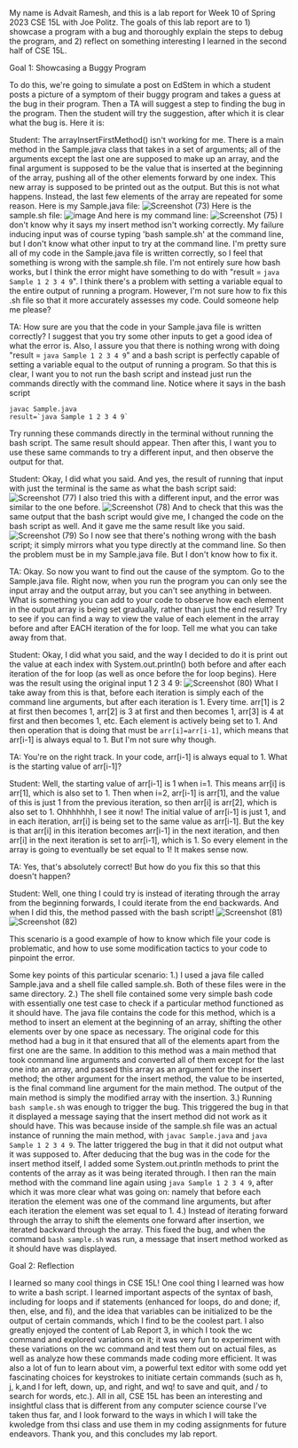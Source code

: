My name is Advait Ramesh, and this is a lab report for Week 10 of Spring 2023 CSE 15L with Joe Politz. The goals of this lab report are to 1) showcase a program with a bug and thoroughly explain the steps to debug the program, and 2) reflect on something interesting I learned in the second half of CSE 15L.

Goal 1: Showcasing a Buggy Program

To do this, we're going to simulate a post on EdStem in which a student posts a picture of a symptom of their buggy program and takes a guess at the bug in their program. Then a TA will suggest a step to finding the bug in the program. Then the student will try the suggestion, after which it is clear what the bug is. Here it is:

Student: The arrayInsertFirstMethod() isn't working for me. There is a main method in the Sample.java class that takes in a set of arguments; all of the arguments except the last one are supposed to make up an array, and the final argument is supposed to be the value that is inserted at the beginning of the array, pushing all of the other elements forward by one index. This new array is supposed to be printed out as the output. But this is not what happens. Instead, the last few elements of the array are repeated for some reason.
Here is my Sample.java file:
![Screenshot (73)](https://github.com/a3ramesh/cse15l-lab-reports/assets/130017333/e8d7020a-4276-4f09-b07d-99156fe2d431)
Here is the sample.sh file:
![image](https://github.com/a3ramesh/cse15l-lab-reports/assets/130017333/4dd045e3-8a5a-43bc-87e1-3695096c5144)
And here is my command line:
![Screenshot (75)](https://github.com/a3ramesh/cse15l-lab-reports/assets/130017333/adc7a65c-35ed-41e5-9e69-71b92983b43a)
I don't know why it says my insert method isn't working correctly. My failure inducing input was of course typing 'bash sample.sh' at the command line, but I don't know what other input to try at the command line. I'm pretty sure all of my code in the Sample.java file is written correctly, so I feel that something is wrong with the sample.sh file. I'm not entirely sure how bash works, but I think the error might have something to do with "result = `java Sample 1 2 3 4 9`". I think there's a problem with setting a variable equal to the entire output of running a program. However, I'm not sure how to fix this .sh file so that it more accurately assesses my code. Could someone help me please?

TA: How sure are you that the code in your Sample.java file is written correctly? I suggest that you try some other inputs to get a good idea of what the error is. Also, I assure you that there is nothing wrong with doing "result = `java Sample 1 2 3 4 9`" and a bash script is perfectly capable of setting a variable equal to the output of running a program. So that this is clear, I want you to not run the bash script and instead just run the commands directly with the command line. Notice where it says in the bash script
```
javac Sample.java
result=`java Sample 1 2 3 4 9`
```
Try running these commands directly in the terminal without running the bash script. The same result should appear. Then after this, I want you to use these same commands to try a different input, and then observe the output for that. 

Student: Okay, I did what you said. And yes, the result of running that input with just the terminal is the same as what the bash script said:
![Screenshot (77)](https://github.com/a3ramesh/cse15l-lab-reports/assets/130017333/1cb6f379-bdac-40a6-bbfc-0803b46c8e9f)
I also tried this with a different input, and the error was similar to the one before.
![Screenshot (78)](https://github.com/a3ramesh/cse15l-lab-reports/assets/130017333/f28c4ca7-80f0-443a-9789-75f90b7619c5)
And to check that this was the same output that the bash script would give me, I changed the code on the bash script as well. And it gave me the same result like you said.
![Screenshot (79)](https://github.com/a3ramesh/cse15l-lab-reports/assets/130017333/f3b0371d-4477-46b2-8bf6-88dcc9e9ab03)
So I now see that there's nothing wrong with the bash script; it simply mirrors what you type directly at the command line. So then the problem must be in my Sample.java file. But I don't know how to fix it.

TA: Okay. So now you want to find out the cause of the symptom. Go to the Sample.java file. Right now, when you run the program you can only see the input array and the output array, but you can't see anything in between. What is something you can add to your code to observe how each element in the output array is being set gradually, rather than just the end result? Try to see if you can find a way to view the value of each element in the array before and after EACH iteration of the for loop. Tell me what you can take away from that.

Student: Okay, I did what you said, and the way I decided to do it is print out the value at each index with System.out.println() both before and after each iteration of the for loop (as well as once before the for loop begins). Here was the result using the original input 1 2 3 4 9:
![Screenshot (80)](https://github.com/a3ramesh/cse15l-lab-reports/assets/130017333/9c624c35-b760-4ccb-9e6a-bb541aa88251)
What I take away from this is that, before each iteration is simply each of the command line arguments, but after each iteration is 1. Every time. arr[1] is 2 at first then becomes 1, arr[2] is 3 at first and then becomes 1, arr[3] is 4 at first and then becomes 1, etc. Each element is actively being set to 1. And then operation that is doing that must be ```arr[i]=arr[i-1]```, which means that arr[i-1] is always equal to 1. But I'm not sure why though.

TA: You're on the right track. In your code, arr[i-1] is always equal to 1. What is the starting value of arr[i-1]? 

Student: Well, the starting value of arr[i-1] is 1 when i=1. This means arr[i] is arr[1], which is also set to 1. Then when i=2, arr[i-1] is arr[1], and the value of this is just 1 from the previous iteration, so then arr[i] is arr[2], which is also set to 1. Ohhhhhhh, I see it now! The initial value of arr[i-1] is just 1, and in each iteration, arr[i] is being set to the same value as arr[i-1]. But the key is that arr[i] in this iteration becomes arr[i-1] in the next iteration, and then arr[i] in the next iteration is set to arr[i-1], which is 1. So every element in the array is going to eventually be set equal to 1! It makes sense now. 

TA: Yes, that's absolutely correct! But how do you fix this so that this doesn't happen?

Student: Well, one thing I could try is instead of iterating through the array from the beginning forwards, I could iterate from the end backwards.
And when I did this, the method passed with the bash script!
![Screenshot (81)](https://github.com/a3ramesh/cse15l-lab-reports/assets/130017333/3d0e1ab2-d112-45b0-8b26-3f8d138d39fa)
![Screenshot (82)](https://github.com/a3ramesh/cse15l-lab-reports/assets/130017333/42191c39-f0fa-49c9-941a-4728d53e26eb)

This scenario is a good example of how to know which file your code is problematic, and how to use some modification tactics to your code to pinpoint the error. 

Some key points of this particular scenario:
1.) I used a java file called Sample.java and a shell file called sample.sh. Both of these files were in the same directory.
2.) The shell file contained some very simple bash code with essentially one test case to check if a particular method functioned as it should have. The java file contains the code for this method, which is a method to insert an element at the beginning of an array, shifting the other elements over by one space as necessary. The original code for this method had a bug in it that ensured that all of the elements apart from the first one are the same. In addition to this method was a main method that took command line arguments and converted all of them except for the last one into an array, and passed this array as an argument for the insert method; the other argument for the insert method, the value to be inserted, is the final command line argument for the main method. The output of the main method is simply the modified array with the insertion.
3.) Running ```bash sample.sh``` was enough to trigger the bug. This triggered the bug in that it displayed a message saying that the insert method did not work as it should have. This was because inside of the sample.sh file was an actual instance of running the main method, with ```javac Sample.java``` and ```java Sample 1 2 3 4 9```. The latter triggered the bug in that it did not output what it was supposed to. After deducing that the bug was in the code for the insert method itself, I added some System.out.println methods to print the contents of the array as it was being iterated through. I then ran the main method with the command line again using ```java Sample 1 2 3 4 9```, after which it was more clear what was going on: namely that before each iteration the element was one of the command line arguments, but after each iteration the element was set equal to 1.
4.) Instead of iterating forward through the array to shift the elements one forward after insertion, we iterated backward through the array. This fixed the bug, and when the command ```bash sample.sh``` was run, a message that insert method worked as it should have was displayed.

Goal 2: Reflection

I learned so many cool things in CSE 15L! One cool thing I learned was how to write a bash script. I learned important aspects of the syntax of bash, including for loops and if statements (enhanced for loops, do and done; if, then, else, and fi), and the idea that variables can be initialized to be the output of certain commands, which I find to be the coolest part. I also greatly enjoyed the content of Lab Report 3, in which I took the wc command and explored variations on it; it was very fun to experiment with these variations on the wc command and test them out on actual files, as well as analyze how these commands made coding more efficient. It was also a lot of fun to learn about vim, a powerful text editor with some odd yet fascinating choices for keystrokes to initiate certain commands (such as h, j, k,and l for left, down, up, and right, and wq! to save and quit, and  /<query> to search for words, etc.). All in all, CSE 15L has been an interesting and insightful class that is different from any computer science course I've taken thus far, and I look forward to the ways in which I will take the kwoledge from thsi class and use them in my coding assignments for future endeavors. Thank you, and this concludes my lab report.





